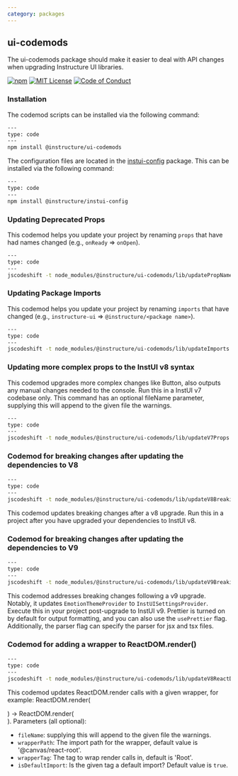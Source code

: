 ```yaml
---
category: packages
---
```


## ui-codemods

The ui-codemods package should make it easier to deal with API changes when upgrading Instructure UI libraries.

[![npm][npm]][npm-url]
[![MIT License][license-badge]][license]
[![Code of Conduct][coc-badge]][coc]

### Installation

The codemod scripts can be installed via the following command:

```sh
---
type: code
---
npm install @instructure/ui-codemods
```

The configuration files are located in the [instui-config](#instui-config) package.
This can be installed via the following command:

```sh
---
type: code
---
npm install @instructure/instui-config
```

### Updating Deprecated Props

This codemod helps you update your project by renaming `props` that have had names changed (e.g., `onReady` => `onOpen`).

```sh
---
type: code
---
jscodeshift -t node_modules/@instructure/ui-codemods/lib/updatePropNames.ts <path> --config=node_modules/@instructure/instui-config/codemod-configs/v<version number ex. 5 or 6>/propNames.config.json
```

### Updating Package Imports

This codemod helps you update your project by renaming `imports` that have changed (e.g., `instructure-ui` => `@instructure/<package name>`).

```sh
---
type: code
---
jscodeshift -t node_modules/@instructure/ui-codemods/lib/updateImports.ts <path> --config=node_modules/@instructure/instui-config/codemod-configs/v<version number ex. 5 or 6>/imports.config.js
```

### Updating more complex props to the InstUI v8 syntax

This codemod upgrades more complex changes like Button, also outputs any manual changes needed to the console. Run this in a InstUI v7 codebase only. This command has an optional fileName parameter, supplying this will append to the given file the warnings.

```sh
---
type: code
---
jscodeshift -t node_modules/@instructure/ui-codemods/lib/updateV7Props.ts <path> -fileName updateV7PropsWarnings.txt
```

### Codemod for breaking changes after updating the dependencies to V8

```sh
---
type: code
---
jscodeshift -t node_modules/@instructure/ui-codemods/lib/updateV8Breaking.ts <path>
```

This codemod updates breaking changes after a v8 upgrade. Run this in a project after you have upgraded your dependencies to InstUI v8.

### Codemod for breaking changes after updating the dependencies to V9

```sh
---
type: code
---
jscodeshift -t node_modules/@instructure/ui-codemods/lib/updateV9Breaking.ts <path> --parser=tsx --usePrettier=false
```

This codemod addresses breaking changes following a v9 upgrade. Notably, it updates `EmotionThemeProvider` to `InstUISettingsProvider`. Execute this in your project post-upgrade to InstUI v9. Prettier is turned on by default for output formatting, and you can also use the `usePrettier` flag. Additionally, the parser flag can specify the parser for jsx and tsx files.

### Codemod for adding a wrapper to ReactDOM.render()

```sh
---
type: code
---
jscodeshift -t node_modules/@instructure/ui-codemods/lib/updateV8ReactDOM.ts <path> -fileName updateV8ReactDOM.txt
```

This codemod updates ReactDOM.render calls with a given wrapper, for example:
ReactDOM.render(<div />) -> ReactDOM.render(<Root><div /></Root>).
Parameters (all optional):

- `fileName`: supplying this will append to the given file the warnings.
- `wrapperPath`: The import path for the wrapper, default value is '@canvas/react-root'.
- `wrapperTag`: The tag to wrap render calls in, default is 'Root'.
- `isDefaultImport`: Is the given tag a default import? Default value is `true`.

[npm]: https://img.shields.io/npm/v/@instructure/ui-codemods.svg
[npm-url]: https://npmjs.com/package/@instructure/ui-codemods
[license-badge]: https://img.shields.io/npm/l/instructure-ui.svg?style=flat-square
[license]: https://github.com/instructure/instructure-ui/blob/master/LICENSE
[coc-badge]: https://img.shields.io/badge/code%20of-conduct-ff69b4.svg?style=flat-square
[coc]: https://github.com/instructure/instructure-ui/blob/master/CODE_OF_CONDUCT.md
